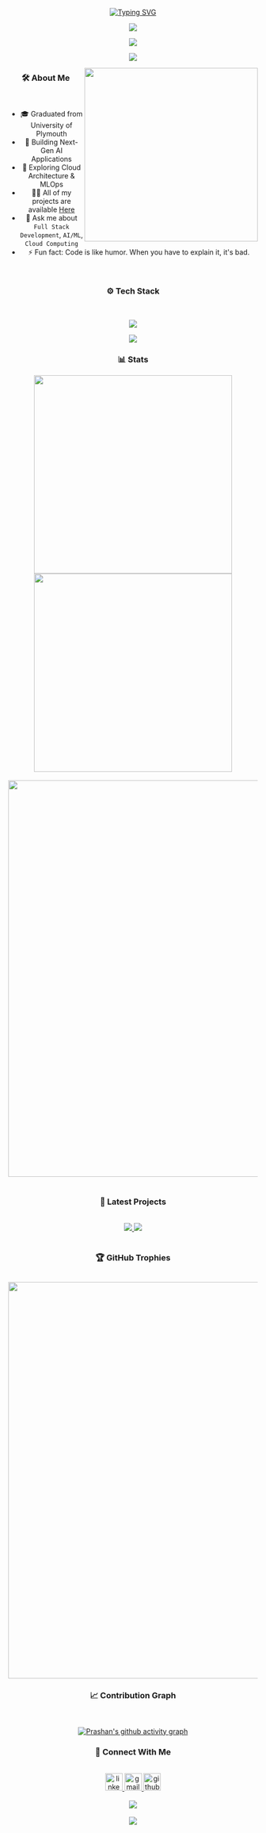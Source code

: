 <div align="center">
  
[![Typing SVG](https://readme-typing-svg.demolab.com?font=Fira+Code&size=30&duration=3000&pause=1000&color=6E57F7&center=true&vCenter=true&width=435&lines=Hi+%F0%9F%91%8B+I'm+Prashan;Full+Stack+Developer;AI+Researcher)](https://git.io/typing-svg)

<img src="https://user-images.githubusercontent.com/73097560/115834477-dbab4500-a447-11eb-908a-139a6edaec5c.gif">

<p align="center">
  <a href="https://github.com/DenverCoder1/readme-typing-svg">
    <img src="https://readme-typing-svg.demolab.com?font=Fira+Code&weight=600&size=22&duration=3000&pause=1000&color=3CE0F7&center=true&vCenter=true&width=535&lines=Computer+Science+Undergraduate+%F0%9F%8E%93;Passionate+Full+Stack+Developer+%F0%9F%92%BB;Experienced+AI+Researcher+%F0%9F%A4%96;Always+Learning+New+Things+%F0%9F%93%9A" /></a>
</p>

<img src="https://user-images.githubusercontent.com/73097560/115834477-dbab4500-a447-11eb-908a-139a6edaec5c.gif">

<picture> <img align="right" src="https://github.com/7oSkaaa/7oSkaaa/blob/main/Images/Right_Side.gif?raw=true" width=350px></picture>

### 🛠️ About Me

<br>

- 🎓 Graduated from University of Plymouth
- 🔭 Building Next-Gen AI Applications
- 🌱 Exploring Cloud Architecture & MLOps
- 👨‍💻 All of my projects are available [Here](https://github.com/prashankulathunga?tab=repositories)
- 💬 Ask me about `Full Stack Development`, `AI/ML`, `Cloud Computing`
- ⚡ Fun fact: Code is like humor. When you have to explain it, it's bad.

<br>

### ⚙️ Tech Stack

<br>

<p align="center">
  <a href="https://skillicons.dev">
    <img src="https://skillicons.dev/icons?i=ts,js,react,nextjs,nodejs,express,py,tensorflow,docker,kubernetes,aws,gcp&perline=6" />
  </a>
</p>

<div align="center">
  <img src="https://user-images.githubusercontent.com/73097560/115834477-dbab4500-a447-11eb-908a-139a6edaec5c.gif">
</div>

### 📊 Stats

<div align="center">
  <img src="https://github-readme-stats-sigma-five.vercel.app/api?username=prashankulathunga&show_icons=true&theme=tokyonight&hide_border=true&count_private=true" width="400">
  <img src="https://github-readme-streak-stats.herokuapp.com/?user=prashankulathunga&theme=tokyonight&hide_border=true" width="400">
</div>

<br>

<div align="center">
  <img src="https://github-profile-summary-cards.vercel.app/api/cards/profile-details?username=prashankulathunga&theme=tokyonight" width="800">
</div>

<br>

### 🎯 Latest Projects

<br>

<div align="center">
  <a href="https://github.com/prashankulathunga/AI-Analytics-Platform">
    <img src="https://github-readme-stats.vercel.app/api/pin/?username=prashankulathunga&repo=AI-Analytics-Platform&theme=tokyonight&hide_border=true">
  </a>
  <a href="https://github.com/prashankulathunga/Cloud-POS">
    <img src="https://github-readme-stats.vercel.app/api/pin/?username=prashankulathunga&repo=Cloud-POS&theme=tokyonight&hide_border=true">
  </a>
</div>

<br>

### 🏆 GitHub Trophies

<br>

<div align="center">
  <img src="https://github-profile-trophy.vercel.app/?username=prashankulathunga&theme=tokyonight&no-frame=true&no-bg=true&margin-w=4&row=1" width="800">
</div>

### 📈 Contribution Graph

<br>

[![Prashan's github activity graph](https://github-readme-activity-graph.vercel.app/graph?username=prashankulathunga&theme=tokyo-night&area=true&hide_border=true)](https://github.com/ashutosh00710/github-readme-activity-graph)

### 🤝 Connect With Me

<br>

<div align="center">
  <a href="https://www.linkedin.com/in/prashan-kulathunga-673421294/" target="_blank">
    <img src="https://img.shields.io/static/v1?message=LinkedIn&logo=linkedin&label=&color=0077B5&logoColor=white&labelColor=&style=for-the-badge" height="35" alt="linkedin logo"  />
  </a>
  <a href="mailto:prashan.kulathunga@gmail.com" target="_blank">
    <img src="https://img.shields.io/static/v1?message=Gmail&logo=gmail&label=&color=D14836&logoColor=white&labelColor=&style=for-the-badge" height="35" alt="gmail logo"  />
  </a>
  <a href="https://github.com/prashankulathunga" target="_blank">
    <img src="https://img.shields.io/static/v1?message=GitHub&logo=github&label=&color=181717&logoColor=white&labelColor=&style=for-the-badge" height="35" alt="github logo"  />
  </a>
</div>

<br>

<div align="center">
  <img src="https://profile-counter.glitch.me/prashankulathunga/count.svg?"  />
</div>

<br>

<div align="center">
  <a href="https://github.com/DenverCoder1/readme-typing-svg">
    <img src="https://readme-typing-svg.demolab.com?font=Fira+Code&weight=500&size=24&duration=4000&pause=1000&color=3CE0F7&center=true&vCenter=true&width=435&lines=Thanks+for+visiting!+%F0%9F%91%8B;Let's+connect+and+collaborate!+" />
  </a>
</div>
